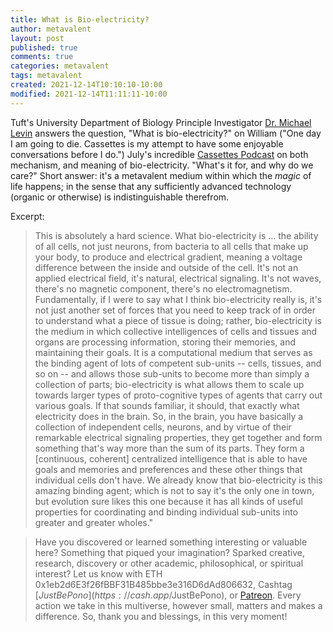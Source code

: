```yaml
---
title: What is Bio-electricity?
author: metavalent
layout: post
published: true
comments: true
categories: metavalent
tags: metavalent
created: 2021-12-14T10:10:10-10:00
modified: 2021-12-14T11:11:11-10:00
---
```


Tuft's University Department of Biology Principle Investigator [Dr. Michael Levin](https://ase.tufts.edu/biology/labs/levin/) answers the question, "What is bio-electricity?" on William ("One day I am going to die. Cassettes is my attempt to have some enjoyable conversations before I do.") July's incredible [Cassettes Podcast](https://www.cassettespodcast.com/episodes/17-michael-levin) on both mechanism, and meaning of bio-electricity. "What's it for, and why do we care?" Short answer: it's a metavalent medium within which the *magic* of life happens; in the sense that any sufficiently advanced technology (organic or otherwise) is indistinguishable therefrom. 

Excerpt:

> This is absolutely a hard science. What bio-electricity is ... the ability of all cells, not just neurons, from bacteria to all cells that make up your body, to produce and electrical gradient, meaning a voltage difference between the inside and outside of the cell. It's not an applied electrical field, it's natural, electrical signaling. It's not waves, there's no magnetic component, there's no electromagnetism. Fundamentally, if I were to say what I think bio-electricity really is, it's not just another set of forces that you need to keep track of in order to understand what a piece of tissue is doing; rather, bio-electricity is the medium in which collective intelligences of cells and tissues and organs are processing information, storing their memories, and maintaining their goals. It is a computational medium that serves as the binding agent of lots of competent sub-units -- cells, tissues, and so on -- and allows those sub-units to become more than simply a collection of parts; bio-electricity is what allows them to scale up towards larger types of proto-cognitive types of agents that carry out various goals. If that sounds familiar, it should, that exactly what electricity does in the brain. So, in the brain, you have basically a collection of independent cells, neurons, and by virtue of their remarkable electrical signaling properties, they get together and form something that's way more than the sum of its parts. They form a [continuous, coherent] centralized intelligence that is able to have goals and memories and preferences and these other things that individual cells don't have. We already know that bio-electricity is this amazing binding agent; which is not to say it's the only one in town, but evolution sure likes this one because it has all kinds of useful properties for coordinating and binding individual sub-units into greater and greater wholes."

> Have you discovered or learned something interesting or valuable here? Something that piqued your imagination? Sparked creative, research, discovery or other academic, philosophical, or spiritual interest? Let us know with ETH 0x1eb2d6E3f26fBBF31B485bbe3e316D6dAd806632, Cashtag [$JustBePono](https://cash.app/$JustBePono), or [Patreon](https://patreon.com/metavalent). Every action we take in this multiverse, however small, matters and makes a difference. So, thank you and blessings, in this very moment!

